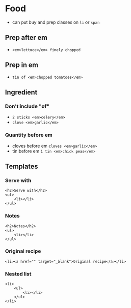 # Food

- can put buy and prep classes on `li` or `span`

## Prep after em
- `<em>lettuce</em> finely chopped`

## Prep in em
- `tin of <em>chopped tomatoes</em>`

## Ingredient

### Don't include "of"
- `2 sticks <em>celery</em>`
- `clove <em>garlic</em>`

### Quantity before em
- cloves before em `cloves <em>garlic</em>`
- tin before em `1 tin <em>chick peas</em>`

## Templates

### Serve with
```
<h2>Serve with</h2>
<ul>
    <li></li>
</ul>
```

### Notes
```
<h2>Notes</h2>
<ul>
    <li></li>
</ul>
```

### Original recipe
```
<li><a href="" target="_blank">Original recipe</a></li>
```

### Nested list
```
<li>
    <ul>
        <li></li>
    </ul>
</li>
```